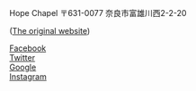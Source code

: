 Hope Chapel
〒631-0077 奈良市富雄川西2-2-20

([The original website](http://hope-chapel.wixsite.com/hope))

[Facebook](https://www.facebook.com/HopeEnglishService)<br/>
[Twitter](https://twitter.com/hope_chapel?lang=ja)<br/>
[Google](https://plus.google.com/109077208727225203434)<br/>
[Instagram](https://www.instagram.com/afleru/)<br/>

